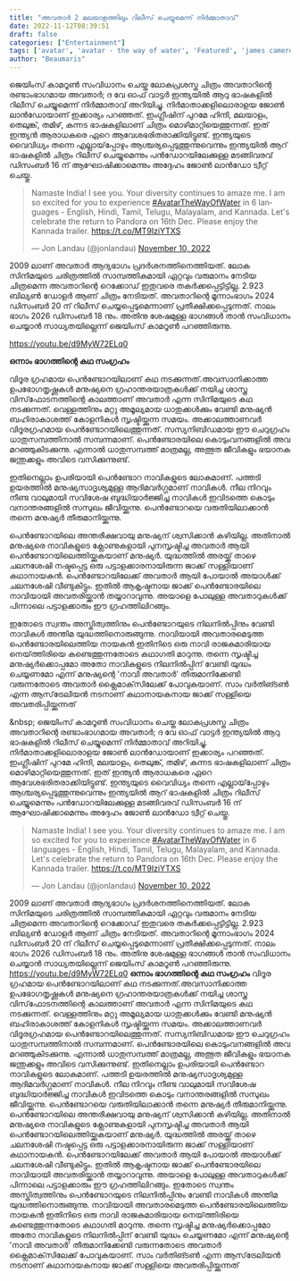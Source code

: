 ```yaml
---
title: "അവതാർ 2 മലയാളത്തിലും റിലീസ് ചെയ്യുമെന്ന് നിർമ്മാതാവ്"
date: 2022-11-12T08:39:51
draft: false
categories: ["Entertainment"]
tags: ['avatar', 'avatar - the way of water', 'Featured', 'james cameron']
author: "Beaumaris"
---
```


ജെയിംസ് കാമറൂൺ സംവിധാനം ചെയ്ത ലോകപ്രശസ്ത ചിത്രം അവതാറിന്റെ രണ്ടാംഭാഗമായ അവതാര്‍; ദ വേ ഓഫ് വാട്ടര്‍ ഇന്ത്യയിൽ ആറു ഭാഷകളിൽ റിലീസ് ചെയ്യുമെന്ന് നിർമ്മാതാവ് അറിയിച്ചു. നിര്‍മാതാക്കളിലൊരാളയ ജോണ്‍ ലാന്‍ഡോയാണ് ഇക്കാര്യം പറഞ്ഞത്. ഇംഗ്ലീഷിന് പുറമേ ഹിന്ദി, മലയാളം, തെലുങ്ക്, തമിഴ്, കന്നട ഭാഷകളിലാണ് ചിത്രം മൊഴിമാറ്റിയെത്തുന്നത്. ഇത് ഇന്ത്യൻ ആരാധകരെ ഏറെ ആവേശഭരിതരാക്കിയിട്ടുണ്ട്. ഇന്ത്യയുടെ വൈവിധ്യം തന്നെ എല്ലായ്‌പ്പോഴും ആശ്ചര്യപ്പെടുത്തുന്നുവെന്നും ഇന്ത്യയില്‍ ആറ് ഭാഷകളില്‍ ചിത്രം റിലീസ് ചെയ്യുമെന്നും പന്‍ഡോറയിലേക്കുള്ള മടങ്ങിവരവ് ഡിസംബര്‍ 16 ന് ആഘോഷിക്കാമെന്നും അദ്ദേഹം ജോണ്‍ ലാന്‍ഡോ ട്വീറ്റ് ചെയ്തു.
<blockquote class="twitter-tweet">
<p dir="ltr" lang="en">Namaste India!
I see you. Your diversity continues to amaze me. I am so excited for you to experience <a href="https://twitter.com/hashtag/AvatarTheWayOfWater?src=hash&amp;ref_src=twsrc%5Etfw">#AvatarTheWayOfWater</a> in 6 languages - English, Hindi, Tamil, Telugu, Malayalam, and Kannada. Let's celebrate the return to Pandora on 16th Dec. Please enjoy the Kannada trailer. <a href="https://t.co/MT9IziYTXS">https://t.co/MT9IziYTXS</a></p>
— Jon Landau (@jonlandau) <a href="https://twitter.com/jonlandau/status/1590568220138045441?ref_src=twsrc%5Etfw">November 10, 2022</a></blockquote>
<script async src="https://platform.twitter.com/widgets.js" charset="utf-8"></script>

2009 ലാണ് അവതാര്‍ ആദ്യഭാഗം പ്രദര്‍ശനത്തിനെത്തിയത്. ലോക സിനിമയുടെ ചരിത്രത്തില്‍ സാമ്പത്തികമായി ഏറ്റവും വരുമാനം നേടിയ ചിത്രമെന്ന അവതാറിന്റെ റെക്കോഡ് ഇതുവരെ തകര്‍ക്കപ്പെട്ടിട്ടില്ല. 2.923 ബില്യണ്‍ ഡോളര്‍ ആണ് ചിത്രം നേടിയത്. അവതാറിന്റെ മൂന്നാംഭാഗം 2024 ഡിസംബര്‍ 20 ന് റിലീസ് ചെയ്യപ്പെടുമെന്നാണ് പ്രതീക്ഷിക്കപ്പെടുന്നത്. നാലം ഭാഗം 2026 ഡിസംബര്‍ 18 നും. അതിനു ശേഷമുള്ള ഭാഗങ്ങൾ താൻ സംവിധാനം ചെയ്യാൻ സാധ്യതയില്ലെന്ന് ജെയിംസ് കാമറൂൺ പറഞ്ഞിരുന്നു.

https://youtu.be/d9MyW72ELq0

<strong>ഒന്നാം ഭാഗത്തിന്റെ കഥ സംഗ്രഹം</strong>

വിദൂര ഗ്രഹമായ പെൻണ്ടോറയിലാണ് കഥ നടക്കുന്നത്.അവസാനിക്കാത്ത ഉപഭോഗതൃഷ്ണകൾ മനുഷ്യനെ ഗ്രഹാന്തരയാത്രകൾക്ക് നയിച്ച ശാസ്ത്ര വിസ്‌ഫോടനത്തിന്റെ കാലത്താണ് അവതാർ എന്ന സിനിമയുടെ കഥ നടക്കുന്നത്. വെള്ളത്തിനും മറ്റു അമൂല്യമായ ധാതുക്കൾക്കും വേണ്ടി മനുഷ്യൻ ബഹിരാകാശത്ത് കോളനികൾ സൃഷ്ടിയ്ക്കുന്ന സമയം. അക്കാലത്താണവർ വിദൂരഗ്രഹമായ പെൻണ്ടോറയിലെത്തുന്നത്. സസ്യനിബിഡമായ ഈ ചെറുഗ്രഹം ധാതുസമ്പത്തിനാൽ സമ്പന്നമാണ്. പെൻണ്ടോരയിലെ കൊടുംവനങ്ങളിൽ അവ മറഞ്ഞുകിടക്കുന്നു. എന്നാൽ ധാതുസമ്പത്ത് മാത്രമല്ല, അത്ഭുത ജീവികളും ഭയാനക ജന്തുക്കളും അവിടെ വസിക്കുന്നുണ്ട്.

ഇതിനെല്ലാം ഉപരിയായി പെൻണ്ടോറ നാവികളുടെ ലോകമാണ്. പത്തടി ഉയരത്തിൽ മനുഷ്യസാദൃശ്യമുള്ള ആദിമവർഗ്ഗമാണ് നാവികൾ. നീല നിറവും നീണ്ട വാലുമായി സവിശേഷ ബുദ്ധിയാർജ്ജിച്ച നാവികൾ ഇവിടത്തെ കൊടും വനാന്തരങ്ങളിൽ സസുഖം ജീവിയ്ക്കുന്നു. പെൻണ്ടോറയെ വരുതിയിലാക്കാൻ തന്നെ മനുഷ്യർ തീരുമാനിയ്ക്കുന്നു.

പെൻണ്ടോറയിലെ അന്തരീക്ഷവായു മനുഷ്യന് ശ്വസിക്കാൻ കഴിയില്ല. അതിനാൽ മനുഷ്യരെ നാവികളുടെ ക്ലോണുകളായി പുനസൃഷ്ടിച്ച അവതാർ ആയി പെൻണ്ടോറയിലെത്തിയ്ക്കുകയാണ് മനുഷ്യർ. യുദ്ധത്തിൽ അരയ്ക്ക് താഴെ ചലനശേഷി നഷ്ടപ്പെട്ട ഒരു പട്ടാളക്കാരനായിരുന്ന ജാക്ക് സള്ളിയാണ് കഥാനായകൻ. പെൻണ്ടോറയിലേക്ക് അവതാർ ആയി പോയാൽ അയാൾക്ക് ചലനശേഷി വീണ്ടുകിട്ടും. ഇതിൽ ആകൃഷ്ടനായ ജാക്ക് പെൻണ്ടോരയിലെ നാവിയായി അവതരിയ്ക്കാൻ തയ്യാറാവുന്നു. അയാളെ പോലുള്ള അവതാറുകൾക്ക് പിന്നാലെ പട്ടാളക്കാരും ഈ ഗ്രഹത്തിലിറങ്ങും.

ഇതോടെ സ്വന്തം അസ്തിത്വത്തിനും പെൻണ്ടോറയുടെ നിലനിൽപ്പിനും വേണ്ടി നാവികൾ അന്തിമ യുദ്ധത്തിനൊരുങ്ങുന്നു. നാവിയായി അവതാരമെടുത്ത പെൻണ്ടോരയിലെത്തിയ നായകൻ ഇതിനിടെ ഒരു നാവി രാജകുമാരിയായ നെയ്‌ത്തിരിയെ കണ്ടെത്തുന്നതോടെ കഥാഗതി മാറുന്നു. തന്നെ സൃഷ്ടിച്ച മനുഷ്യർക്കൊപ്പമോ അതോ നാവികളുടെ നിലനിൽപ്പിന് വേണ്ടി യുദ്ധം ചെയ്യണമോ എന്ന് മനുഷ്യന്റെ 'നാവി അവതാർ' തീരുമാനിക്കേണ്ടി വരുന്നതോടെ അവതാർ ക്ലൈമാക്‌സിലേക്ക് പോവുകയാണ്. സാം വർതിങ്ടൺ എന്ന ആസ്‌ട്രേലിയൻ നടനാണ് കഥാനായകനായ ജാക്ക് സള്ളിയെ അവതരിപ്പിയ്ക്കുന്നത്

&amp;nbsp;
ജെയിംസ് കാമറൂൺ സംവിധാനം ചെയ്ത ലോകപ്രശസ്ത ചിത്രം അവതാറിന്റെ രണ്ടാംഭാഗമായ അവതാര്‍; ദ വേ ഓഫ് വാട്ടര്‍ ഇന്ത്യയിൽ ആറു ഭാഷകളിൽ റിലീസ് ചെയ്യുമെന്ന് നിർമ്മാതാവ് അറിയിച്ചു. നിര്‍മാതാക്കളിലൊരാളയ ജോണ്‍ ലാന്‍ഡോയാണ് ഇക്കാര്യം പറഞ്ഞത്. ഇംഗ്ലീഷിന് പുറമേ ഹിന്ദി, മലയാളം, തെലുങ്ക്, തമിഴ്, കന്നട ഭാഷകളിലാണ് ചിത്രം മൊഴിമാറ്റിയെത്തുന്നത്. ഇത് ഇന്ത്യൻ ആരാധകരെ ഏറെ ആവേശഭരിതരാക്കിയിട്ടുണ്ട്. ഇന്ത്യയുടെ വൈവിധ്യം തന്നെ എല്ലായ്‌പ്പോഴും ആശ്ചര്യപ്പെടുത്തുന്നുവെന്നും ഇന്ത്യയില്‍ ആറ് ഭാഷകളില്‍ ചിത്രം റിലീസ് ചെയ്യുമെന്നും പന്‍ഡോറയിലേക്കുള്ള മടങ്ങിവരവ് ഡിസംബര്‍ 16 ന് ആഘോഷിക്കാമെന്നും അദ്ദേഹം ജോണ്‍ ലാന്‍ഡോ ട്വീറ്റ് ചെയ്തു. 

> Namaste India! I see you. Your diversity continues to amaze me. I am so excited for you to experience [#AvatarTheWayOfWater](https://twitter.com/hashtag/AvatarTheWayOfWater?src=hash&ref_src=twsrc%5Etfw) in 6 languages - English, Hindi, Tamil, Telugu, Malayalam, and Kannada. Let's celebrate the return to Pandora on 16th Dec. Please enjoy the Kannada trailer. <https://t.co/MT9IziYTXS>
> 
> — Jon Landau (@jonlandau) [November 10, 2022](https://twitter.com/jonlandau/status/1590568220138045441?ref_src=twsrc%5Etfw)

2009 ലാണ് അവതാര്‍ ആദ്യഭാഗം പ്രദര്‍ശനത്തിനെത്തിയത്. ലോക സിനിമയുടെ ചരിത്രത്തില്‍ സാമ്പത്തികമായി ഏറ്റവും വരുമാനം നേടിയ ചിത്രമെന്ന അവതാറിന്റെ റെക്കോഡ് ഇതുവരെ തകര്‍ക്കപ്പെട്ടിട്ടില്ല. 2.923 ബില്യണ്‍ ഡോളര്‍ ആണ് ചിത്രം നേടിയത്. അവതാറിന്റെ മൂന്നാംഭാഗം 2024 ഡിസംബര്‍ 20 ന് റിലീസ് ചെയ്യപ്പെടുമെന്നാണ് പ്രതീക്ഷിക്കപ്പെടുന്നത്. നാലം ഭാഗം 2026 ഡിസംബര്‍ 18 നും. അതിനു ശേഷമുള്ള ഭാഗങ്ങൾ താൻ സംവിധാനം ചെയ്യാൻ സാധ്യതയില്ലെന്ന് ജെയിംസ് കാമറൂൺ പറഞ്ഞിരുന്നു. https://youtu.be/d9MyW72ELq0 **ഒന്നാം ഭാഗത്തിന്റെ കഥ സംഗ്രഹം** വിദൂര ഗ്രഹമായ പെൻണ്ടോറയിലാണ് കഥ നടക്കുന്നത്.അവസാനിക്കാത്ത ഉപഭോഗതൃഷ്ണകൾ മനുഷ്യനെ ഗ്രഹാന്തരയാത്രകൾക്ക് നയിച്ച ശാസ്ത്ര വിസ്‌ഫോടനത്തിന്റെ കാലത്താണ് അവതാർ എന്ന സിനിമയുടെ കഥ നടക്കുന്നത്. വെള്ളത്തിനും മറ്റു അമൂല്യമായ ധാതുക്കൾക്കും വേണ്ടി മനുഷ്യൻ ബഹിരാകാശത്ത് കോളനികൾ സൃഷ്ടിയ്ക്കുന്ന സമയം. അക്കാലത്താണവർ വിദൂരഗ്രഹമായ പെൻണ്ടോറയിലെത്തുന്നത്. സസ്യനിബിഡമായ ഈ ചെറുഗ്രഹം ധാതുസമ്പത്തിനാൽ സമ്പന്നമാണ്. പെൻണ്ടോരയിലെ കൊടുംവനങ്ങളിൽ അവ മറഞ്ഞുകിടക്കുന്നു. എന്നാൽ ധാതുസമ്പത്ത് മാത്രമല്ല, അത്ഭുത ജീവികളും ഭയാനക ജന്തുക്കളും അവിടെ വസിക്കുന്നുണ്ട്. ഇതിനെല്ലാം ഉപരിയായി പെൻണ്ടോറ നാവികളുടെ ലോകമാണ്. പത്തടി ഉയരത്തിൽ മനുഷ്യസാദൃശ്യമുള്ള ആദിമവർഗ്ഗമാണ് നാവികൾ. നീല നിറവും നീണ്ട വാലുമായി സവിശേഷ ബുദ്ധിയാർജ്ജിച്ച നാവികൾ ഇവിടത്തെ കൊടും വനാന്തരങ്ങളിൽ സസുഖം ജീവിയ്ക്കുന്നു. പെൻണ്ടോറയെ വരുതിയിലാക്കാൻ തന്നെ മനുഷ്യർ തീരുമാനിയ്ക്കുന്നു. പെൻണ്ടോറയിലെ അന്തരീക്ഷവായു മനുഷ്യന് ശ്വസിക്കാൻ കഴിയില്ല. അതിനാൽ മനുഷ്യരെ നാവികളുടെ ക്ലോണുകളായി പുനസൃഷ്ടിച്ച അവതാർ ആയി പെൻണ്ടോറയിലെത്തിയ്ക്കുകയാണ് മനുഷ്യർ. യുദ്ധത്തിൽ അരയ്ക്ക് താഴെ ചലനശേഷി നഷ്ടപ്പെട്ട ഒരു പട്ടാളക്കാരനായിരുന്ന ജാക്ക് സള്ളിയാണ് കഥാനായകൻ. പെൻണ്ടോറയിലേക്ക് അവതാർ ആയി പോയാൽ അയാൾക്ക് ചലനശേഷി വീണ്ടുകിട്ടും. ഇതിൽ ആകൃഷ്ടനായ ജാക്ക് പെൻണ്ടോരയിലെ നാവിയായി അവതരിയ്ക്കാൻ തയ്യാറാവുന്നു. അയാളെ പോലുള്ള അവതാറുകൾക്ക് പിന്നാലെ പട്ടാളക്കാരും ഈ ഗ്രഹത്തിലിറങ്ങും. ഇതോടെ സ്വന്തം അസ്തിത്വത്തിനും പെൻണ്ടോറയുടെ നിലനിൽപ്പിനും വേണ്ടി നാവികൾ അന്തിമ യുദ്ധത്തിനൊരുങ്ങുന്നു. നാവിയായി അവതാരമെടുത്ത പെൻണ്ടോരയിലെത്തിയ നായകൻ ഇതിനിടെ ഒരു നാവി രാജകുമാരിയായ നെയ്‌ത്തിരിയെ കണ്ടെത്തുന്നതോടെ കഥാഗതി മാറുന്നു. തന്നെ സൃഷ്ടിച്ച മനുഷ്യർക്കൊപ്പമോ അതോ നാവികളുടെ നിലനിൽപ്പിന് വേണ്ടി യുദ്ധം ചെയ്യണമോ എന്ന് മനുഷ്യന്റെ 'നാവി അവതാർ' തീരുമാനിക്കേണ്ടി വരുന്നതോടെ അവതാർ ക്ലൈമാക്‌സിലേക്ക് പോവുകയാണ്. സാം വർതിങ്ടൺ എന്ന ആസ്‌ട്രേലിയൻ നടനാണ് കഥാനായകനായ ജാക്ക് സള്ളിയെ അവതരിപ്പിയ്ക്കുന്നത് &nbsp;
